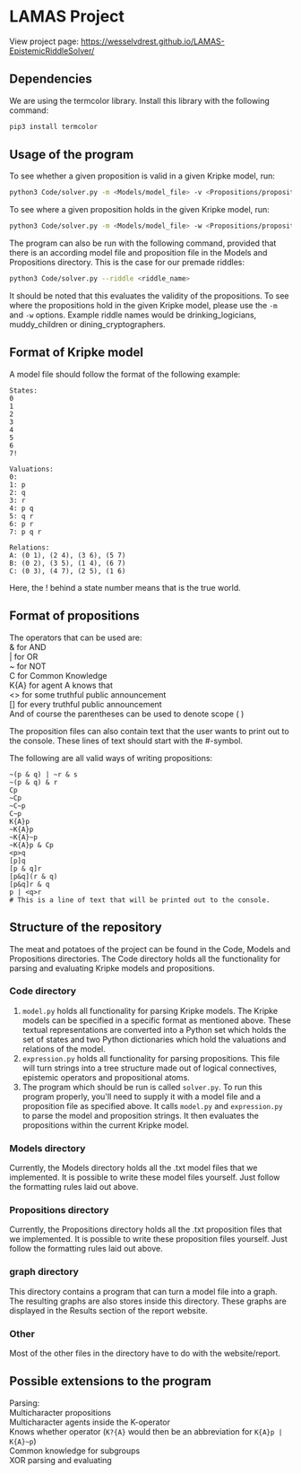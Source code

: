 # LAMAS Project

View project page: https://wesselvdrest.github.io/LAMAS-EpistemicRiddleSolver/

## Dependencies
We are using the termcolor library. Install this library with the following command:  
```bash
pip3 install termcolor
```

## Usage of the program
To see whether a given proposition is valid in a given Kripke model, run:  
```bash
python3 Code/solver.py -m <Models/model_file> -v <Propositions/proposition_file>
```
To see where a given proposition holds in the given Kripke model, run:
```bash
python3 Code/solver.py -m <Models/model_file> -w <Propositions/proposition_file>
```

The program can also be run with the following command, provided that there is an according model file and proposition file in the Models and Propositions directory. This is the case for our premade riddles:  
```bash
python3 Code/solver.py --riddle <riddle_name>
```
It should be noted that this evaluates the validity of the propositions. To see where the propositions hold in the given Kripke model, please use the `-m` and `-w` options. Example riddle names would be drinking_logicians, muddy_children or dining_cryptographers.

## Format of Kripke model
A model file should follow the format of the following example:  
```plain
States:
0
1
2
3
4
5
6
7!

Valuations:
0:
1: p
2: q
3: r
4: p q
5: q r
6: p r
7: p q r

Relations:
A: (0 1), (2 4), (3 6), (5 7)
B: (0 2), (3 5), (1 4), (6 7)
C: (0 3), (4 7), (2 5), (1 6)
```
Here, the ! behind a state number means that is the true world.

## Format of propositions
The operators that can be used are:  
& for AND  
| for OR  
~ for NOT  
C for Common Knowledge  
K{A} for agent A knows that  
<> for some truthful public announcement  
[] for every truthful public announcement  
And of course the parentheses can be used to denote scope ( )  

The proposition files can also contain text that the user wants to print out to the console. These lines of text should start with the #-symbol.  

The following are all valid ways of writing propositions:  
```plain
~(p & q) | ~r & s  
~(p & q) & r  
Cp  
~Cp  
~C~p  
C~p  
K{A}p  
~K{A}p  
~K{A}~p  
~K{A}p & Cp  
<p>q  
[p]q  
[p & q]r  
[p&q](r & q)  
[p&q]r & q  
p | <q>r  
# This is a line of text that will be printed out to the console.
```

## Structure of the repository
The meat and potatoes of the project can be found in the Code, Models and Propositions directories. The Code directory holds all the functionality for parsing and evaluating Kripke models and propositions.

### Code directory
1. `model.py`  holds all functionality for parsing Kripke models. The Kripke models can be specified in a specific format as mentioned above. These textual representations are converted into a Python set which holds the set of states and two Python dictionaries which hold the valuations and relations of the model.
2. `expression.py` holds all functionality for parsing propositions. This file will turn strings into a tree structure made out of logical connectives, epistemic operators and propositional atoms.
3. The program which should be run is called `solver.py`. To run this program properly, you'll need to supply it with a model file and a proposition file as specified above. It calls `model.py` and `expression.py` to parse the model and proposition strings. It then evaluates the propositions within the current Kripke model.

### Models directory
Currently, the Models directory holds all the .txt model files that we implemented. It is possible to write these model files yourself. Just follow the formatting rules laid out above.

### Propositions directory
Currently, the Propositions directory holds all the .txt proposition files that we implemented. It is possible to write these proposition files yourself. Just follow the formatting rules laid out above.

### graph directory
This directory contains a program that can turn a model file into a graph. The resulting graphs are also stores inside this directory. These graphs are displayed in the Results section of the report website.

### Other
Most of the other files in the directory have to do with the website/report.

## Possible extensions to the program
Parsing:  
Multicharacter propositions  
Multicharacter agents inside the K-operator  
Knows whether operator (`K?{A}` would then be an abbreviation for `K{A}p | K{A}~p`)  
Common knowledge for subgroups  
XOR parsing and evaluating  
